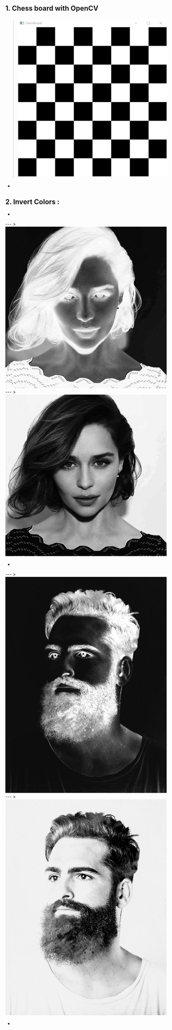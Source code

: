 ## 1. Chess board with OpenCV 
   > ### ![This is an image](https://github.com/kiana-jahanshid/Image-Processing/blob/main/Assignment_26/pics/chess.jpg)
-   
## 2. Invert Colors :
-
---  > ![1_1](https://github.com/kiana-jahanshid/Image-Processing/blob/main/Assignment_26/pics/1.jpg) 
---  > ![1_2](https://github.com/kiana-jahanshid/Image-Processing/blob/main/Assignment_26/pics/girl.jpg)

-
---  > ![2_1](https://github.com/kiana-jahanshid/Image-Processing/blob/main/Assignment_26/pics/2.jpg) 
---  > ![2_2](https://github.com/kiana-jahanshid/Image-Processing/blob/main/Assignment_26/pics/boy.jpg)
  
-


